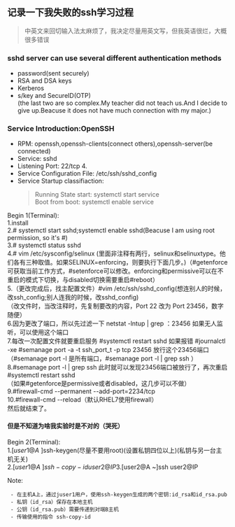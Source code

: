 ## 记录一下我失败的ssh学习过程  
> 中英文来回切输入法太麻烦了，我决定尽量用英文写，但我英语很烂，大概很多错误  

### sshd server can use several different authentication methods  
- password(sent securely)  
- RSA and DSA keys  
- Kerberos  
- s/key and SecureID(OTP)  
(the last two are so complex.My teacher did not teach us.And I decide to give up.Beacuse it does not have much connection with my major.)  

### Service Introduction:OpenSSH  
- RPM: openssh,openssh-clients(connect others),openssh-server(be connected)  
- Service: sshd  
- Listening Port: 22/tcp  4.
- Service Configuration File: /etc/ssh/sshd_config  
- Service Startup classifiaction:  
    > Running State start: systemctl start service  
    > Boot from boot: systemctl enable service  
    
Begin 1(Terminal):  
1.install  
2.# systemctl start sshd;systemctl enable sshd(Beacuse I am using root permission, so it's #)  
3.# systemctl status sshd  
4.# vim /etc/sysconfig/selinux (里面非注释有两行，selinux和selinuxtype。他们各有三种取值。如果SELINUX=enforcing，则要执行下面几步。)（#getenforce可获取当前工作方式，#setenforce可以修改。enforcing和permissive可以在不重启的模式下切换，与disabled切换需要重启#reboot）  
5.（更改完成后，找主配置文件）#vim /etc/ssh/sshd_config(想连别人的时候，改ssh_config;别人连我的时候，改sshd_config)  
    （改文件时，当改注释时，先复制要改的内容，Port 22 改为 Port 23456，数字随便）  
6.因为更改了端口，所以先过滤一下 netstat -lntup | grep ：23456 如果无人监听，可以使用这个端口  
7.每改一次配置文件就要重启服务 #systemctl restart sshd 如果报错 #journalctl -xe #semanage port -a -t ssh_port_t -p tcp 23456 放行这个23456端口 （#semanage port -l 是所有端口，#semanage port -l | grep ssh ）  
8.#semanage port -l | grep ssh 此时就可以发现23456端口被放行了，再次重启#systemctl restart sshd  
（如果#getenforce是permissive或者disabled，这几步可以不做）  
9.#firewall-cmd --permanent --add-port=2234/tcp  
10.#firewall-cmd --reload（默认RHEL7使用firewall）  
然后就结束了。  

#### 但是不知道为啥我实验时是不对的（哭死）  
Begin 2(Terminal):  
1.$[user1@A ~]$ssh-keygen(尽量不要用root)(设置私钥四位以上)(私钥与另一台主机无关)  
2.$[user1@A ~]ssh-copy-id user2@IP  
3.$[user2@A ~]ssh user2@IP  

Note:  

     - 在主机A上，通过juser1用户，使用ssh-keygen生成的两个密钥:id_rsa和id_rsa.pub  
     - 私钥（id_rsa）保存在本地主机  
     - 公钥（id_rsa.pub）需要传递到对端B主机  
     - 传输使用的指令 ssh-copy-id
    

